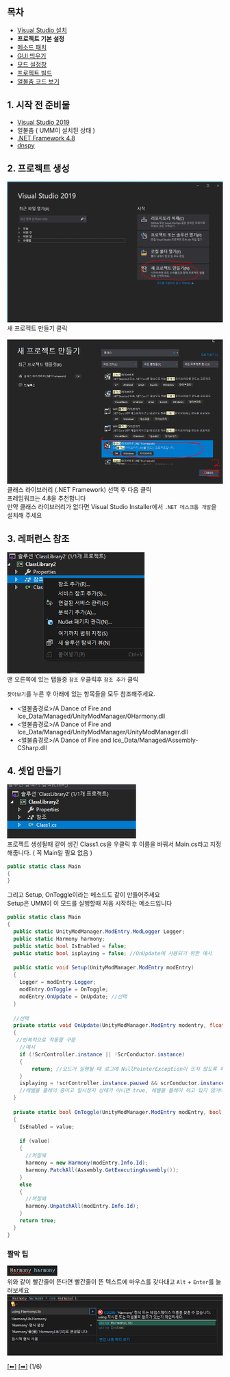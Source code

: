 ## 목차
 - [Visual Studio 설치](https://github.com/najoan125/ADOFAI-Mod-Development-Guide/blob/main/ModdingGuide/dev0.md)
 - **프로젝트 기본 설정**
 - [메소드 패치](https://github.com/najoan125/ADOFAI-Mod-Development-Guide/blob/main/ModdingGuide/dev2.md)
 - [GUI 띄우기](https://github.com/najoan125/ADOFAI-Mod-Development-Guide/blob/main/ModdingGuide/dev3.md)
 - [모드 설정창](https://github.com/najoan125/ADOFAI-Mod-Development-Guide/blob/main/ModdingGuide/dev4.md)
 - [프로젝트 빌드](https://github.com/najoan125/ADOFAI-Mod-Development-Guide/blob/main/ModdingGuide/dev5.md)
 - [얼불춤 코드 보기](https://github.com/najoan125/ADOFAI-Mod-Development-Guide/blob/main/ModdingGuide/dev6.md)

## 1. 시작 전 준비물
 - [Visual Studio 2019](https://github.com/najoan125/ADOFAI-Mod-Development-Guide/blob/main/ModdingGuide/dev0.md)
 - 얼불춤 ( UMM이 설치된 상태 )
 - [.NET Framework 4.8](https://go.microsoft.com/fwlink/?linkid=2088517)
 - [dnspy](https://github.com/dnSpy/dnSpy/releases/download/v6.1.8/dnSpy-net-win64.zip)

## 2. 프로젝트 생성
![프로젝트생성](https://github.com/najoan125/ADOFAI-Mod-Development-Guide/blob/main/ModdingGuide/img/make.png?raw=true)
새 프로젝트 만들기 클릭     
    <br>
![선택](https://github.com/najoan125/ADOFAI-Mod-Development-Guide/blob/main/ModdingGuide/img/select2.png?raw=true)
클래스 라이브러리 (.NET Framework) 선택 후 다음 클릭     
프레임워크는 4.8을 추천합니다     
만약 클래스 라이브러리가 없다면 Visual Studio Installer에서 `.NET 데스크톱 개발`을 설치해 주세요    

## 3. 레퍼런스 참조
![참조](https://github.com/najoan125/ADOFAI-Mod-Development-Guide/blob/main/ModdingGuide/img/add.png?raw=true)      
맨 오른쪽에 있는 탭들중 `참조` 우클릭후 `참조 추가` 클릭    
    
`찾아보기`를 누른 후 아래에 있는 항목들을 모두 참조해주세요.
 - <얼불춤경로>/A Dance of Fire and Ice_Data/Managed/UnityModManager/0Harmony.dll
 - <얼불춤경로>/A Dance of Fire and Ice_Data/Managed/UnityModManager/UnityModManager.dll
 - <얼불춤경로>/A Dance of Fire and Ice_Data/Managed/Assembly-CSharp.dll


## 4. 셋업 만들기
![탭들](https://github.com/najoan125/ADOFAI-Mod-Development-Guide/blob/main/ModdingGuide/img/tabs.png?raw=true)     
프로젝트 생성될때 같이 생긴 Class1.cs을 우클릭 후 이름을 바꿔서 Main.cs라고 지정해줍니다. ( 꼭 Main일 필요 없음 )
```cs
public static class Main
{
}
```
그리고 Setup, OnToggle이라는 메소드도 같이 만들어주세요    
Setup은 UMM이 이 모드를 실행할때 처음 시작하는 메소드입니다

```cs
public static class Main
{
  public static UnityModManager.ModEntry.ModLogger Logger;
  public static Harmony harmony;
  public static bool IsEnabled = false;
  public static bool isplaying = false; //OnUpdate에 사용되기 위한 예시
  
  public static void Setup(UnityModManager.ModEntry modEntry)
  {
    Logger = modEntry.Logger;
    modEntry.OnToggle = OnToggle;
    modEntry.OnUpdate = OnUpdate; //선택
  }
  
  //선택
  private static void OnUpdate(UnityModManager.ModEntry modentry, float deltaTime)
  {
   //반복적으로 작동할 구문
    //예시
	if (!ScrController.instance || !ScrConductor.instance)
	{
		return; //모드가 실행될 때 로그에 NullPointerException이 뜨지 않도록 해줌
	}
    isplaying = !scrController.instance.paused && scrConductor.instance.isGameWorld; 
    //레벨을 플레이 중이고 일시정지 상태가 아니면 true, 레벨을 플레이 하고 있지 않거나 일시정지 상태면 false
  }
  
  private static bool OnToggle(UnityModManager.ModEntry modEntry, bool value)
  {
    IsEnabled = value;
    
    if (value)
    {
      //켜질때
      harmony = new Harmony(modEntry.Info.Id);
      harmony.PatchAll(Assembly.GetExecutingAssembly());
    }
    else
    {
      //꺼질때
      harmony.UnpatchAll(modEntry.Info.Id);
    }
    return true;
  }
}
```


### 짤막 팁
![빨강](https://github.com/najoan125/ADOFAI-Mod-Development-Guide/blob/main/ModdingGuide/img/redline.png?raw=true)     
위와 같이 빨간줄이 뜬다면 빨간줄이 뜬 텍스트에 마우스를 갖다대고 `Alt` + `Enter`를 눌러보세요    
![팁](https://github.com/najoan125/ADOFAI-Mod-Development-Guide/blob/main/ModdingGuide/img/altenter.png?raw=true)     

[[⬅]](https://github.com/najoan125/ADOFAI-Mod-Development-Guide/blob/main/ModdingGuide/dev0.md) [[➡]](https://github.com/najoan125/ADOFAI-Mod-Development-Guide/blob/main/ModdingGuide/dev2.md) (1/6)

